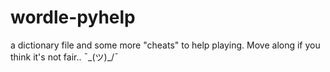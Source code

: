 # wordle-pyhelp

a dictionary file and some more "cheats" to help playing. Move along if you think it's not fair.. ¯\_(ツ)_/¯
